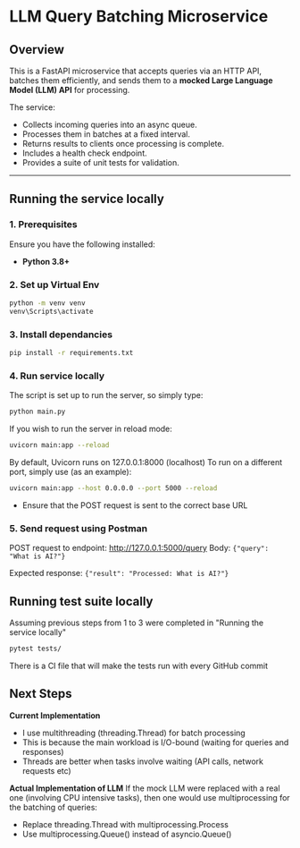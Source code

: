 # LLM Query Batching Microservice

## Overview
This is a FastAPI microservice that accepts queries via an HTTP API, batches them efficiently, and sends them to a **mocked Large Language Model (LLM) API** for processing.

The service:
- Collects incoming queries into an async queue.
- Processes them in batches at a fixed interval.
- Returns results to clients once processing is complete.
- Includes a health check endpoint.
- Provides a suite of unit tests for validation.

---

## Running the service locally

### **1️. Prerequisites**
Ensure you have the following installed:
- **Python 3.8+**

### **2. Set up Virtual Env**
```sh
python -m venv venv
venv\Scripts\activate
```

### **3. Install dependancies**
```sh
pip install -r requirements.txt
```
### **4. Run service locally**
The script is set up to run the server, so simply type:
```sh
python main.py
```
If you wish to run the server in reload mode:
```sh
uvicorn main:app --reload
```
By default, Uvicorn runs on 127.0.0.1:8000 (localhost)
To run on a different port, simply use (as an example):
```sh
uvicorn main:app --host 0.0.0.0 --port 5000 --reload
```
* Ensure that the POST request is sent to the correct base URL

### **5. Send request using Postman**
POST request to endpoint: http://127.0.0.1:5000/query 
Body:
`{"query": "What is AI?"}`

Expected response:
`{"result": "Processed: What is AI?"}`

## Running test suite locally
Assuming previous steps from 1 to 3 were completed in "Running the service locally"
```sh
pytest tests/
```
There is a CI file that will make the tests run with every GitHub commit

## Next Steps

**Current Implementation**
- I use multithreading (threading.Thread) for batch processing
- This is because the main workload is I/O-bound (waiting for queries and responses)
- Threads are better when tasks involve waiting (API calls, network requests etc)

**Actual Implementation of LLM**
If the mock LLM were replaced with a real one (involving CPU intensive tasks), then one would use multiprocessing for the batching of queries:
- Replace threading.Thread with multiprocessing.Process
- Use multiprocessing.Queue() instead of asyncio.Queue()
